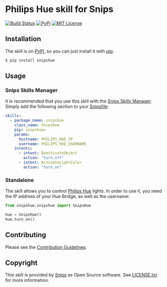 # Philips Hue skill for Snips

[![Build Status](https://travis-ci.org/snipsco/snips-skill-hue.svg)](https://travis-ci.org/snipsco/snips-skill-hue)
[![PyPi](https://img.shields.io/pypi/v/snipshue.svg)](https://img.shields.io/pypi/v/snipshue.svg)
[![MIT License](https://img.shields.io/badge/license-MIT-blue.svg)](https://raw.githubusercontent.com/snipsco/snips-skill-hue/master/LICENSE.txt)

## Installation

The skill is on [PyPI](https://pypi.python.org/pypi/snipshue), so you can just install it with [pip](http://www.pip-installer.org):

```sh
$ pip install snipshue
```

## Usage

### Snips Skills Manager

It is recommended that you use this skill with the [Snips Skills Manager](https://github.com/snipsco/snipsskills). Simply add the following section to your [Snipsfile](https://github.com/snipsco/snipsskills/wiki/The-Snipsfile):

```yaml
skills:
  - package_name: snipshue
    class_name: SnipsHue
    pip: snipshue=
    params:
      hostname: PHILIPS_HUE_IP
      username: PHILIPS_HUE_USERNAME
    intents:
      - intent: DeactivateObject
        action: "turn_off"
      - intent: ActivateLightColor
        action: "turn_on"
```      

### Standalone

The skill allows you to control [Philips Hue](http://www2.meethue.com/) lights. In order to use it, you need the IP address of your Hue Bridge, as well as the username:

```python
from snipshue.snipshue import SnipsHue

hue = SnipsHue() 
hue.turn_on()
```

## Contributing

Please see the [Contribution Guidelines](https://github.com/snipsco/snips-skill-hue/blob/master/CONTRIBUTING.md).

## Copyright

This skill is provided by [Snips](https://www.snips.ai) as Open Source software. See [LICENSE.txt](https://github.com/snipsco/snips-skill-hue/blob/master/LICENSE.txt) for more information.
